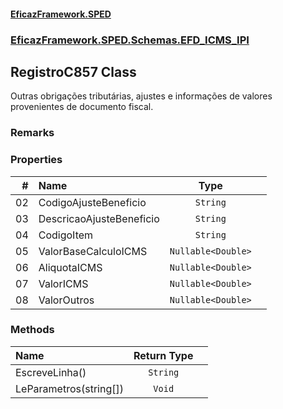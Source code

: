 #### [EficazFramework.SPED](EficazFrameworkSPED.md 'EficazFramework SPED')
### [EficazFramework.SPED.Schemas.EFD_ICMS_IPI](EficazFramework.SPED.Schemas.EFD_ICMS_IPI.md 'EficazFramework.SPED.Schemas.EFD_ICMS_IPI')

## RegistroC857 Class

Outras obrigações tributárias, ajustes e informações de  valores provenientes de documento fiscal.

### Remarks
### Properties

| # | Name | Type | |
| ---: | :--- | :---: | :--- |
| 02 | CodigoAjusteBeneficio | `String` |  |
| 03 | DescricaoAjusteBeneficio | `String` |  |
| 04 | CodigoItem | `String` |  |
| 05 | ValorBaseCalculoICMS | `Nullable<Double>` |  |
| 06 | AliquotaICMS | `Nullable<Double>` |  |
| 07 | ValorICMS | `Nullable<Double>` |  |
| 08 | ValorOutros | `Nullable<Double>` |  |
### Methods

| Name | Return Type | |
| :--- | :---: | :--- |
| EscreveLinha() | `String` |  |
| LeParametros(string[]) | `Void` |  |
